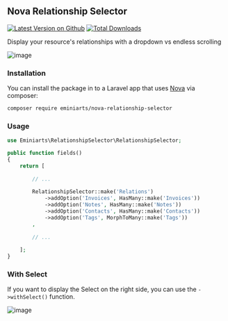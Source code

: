 ## Nova Relationship Selector

[![Latest Version on Github](https://img.shields.io/github/release/eminiarts/nova-relationship-selector.svg?style=flat-square)](https://packagist.org/packages/eminiarts/nova-relationship-selector)
[![Total Downloads](https://img.shields.io/packagist/dt/eminiarts/nova-relationship-selector.svg?style=flat-square)](https://packagist.org/packages/eminiarts/nova-relationship-selector)

Display your resource's relationships with a dropdown vs endless scrolling

![image](https://user-images.githubusercontent.com/3426944/50488260-e8e3d080-0a01-11e9-8c9e-8df945a9f6ce.png)

### Installation

You can install the package in to a Laravel app that uses [Nova](https://nova.laravel.com) via composer:

```bash
composer require eminiarts/nova-relationship-selector
```

### Usage

```php
use Eminiarts\RelationshipSelector\RelationshipSelector;
```
```php
public function fields()
{
    return [
        
        // ...
        
        RelationshipSelector::make('Relations')
            ->addOption('Invoices', HasMany::make('Invoices'))
            ->addOption('Notes', HasMany::make('Notes'))
            ->addOption('Contacts', HasMany::make('Contacts'))
            ->addOption('Tags', MorphToMany::make('Tags'))
        ,
        
        // ...
        
    ];
}
```

### With Select

If you want to display the Select on the right side, you can use the `->withSelect()` function.

![image](https://user-images.githubusercontent.com/3426944/50475956-96d18980-09c6-11e9-9f02-56bdaca4ada6.png)

